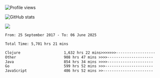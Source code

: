 ![Profile views](https://komarev.com/ghpvc/?username=liuchong)

![GitHub stats](https://github-readme-stats.vercel.app/api?username=liuchong&show_icons=true)

<img src="https://cr-skills-chart-widget.azurewebsites.net/api/api?username=liuchong&skills=Java,JavaScript,Python,Go,Rust,Zig&show-other-skills=true"/>

<!--START_SECTION:waka-->

```txt
From: 25 September 2017 - To: 06 June 2025

Total Time: 5,701 hrs 21 mins

Clojure                    1,632 hrs 22 mins>>>>>>>------------------   28.63 %
Other                      908 hrs 47 mins >>>>---------------------   15.94 %
Java                       854 hrs 34 mins >>>>---------------------   14.99 %
Go                         599 hrs 52 mins >>>----------------------   10.52 %
JavaScript                 486 hrs 52 mins >>-----------------------   08.54 %
```

<!--END_SECTION:waka-->
